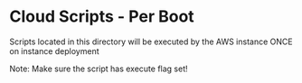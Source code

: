 # Cloud Scripts - Per Boot

Scripts located in this directory will be executed by the AWS instance ONCE on instance deployment

Note: Make sure the script has execute flag set!

